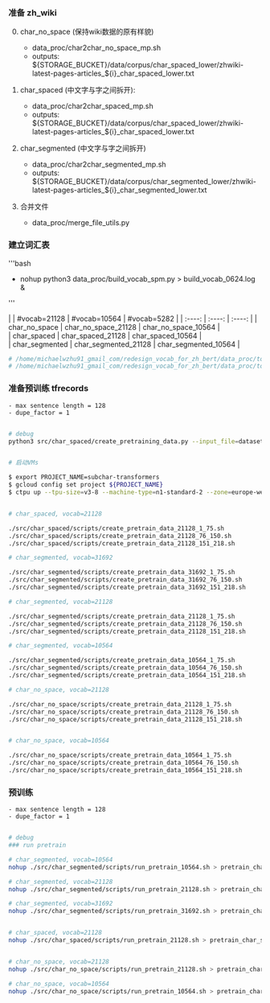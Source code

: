 

### 准备 zh_wiki

0. char_no_space (保持wiki数据的原有样貌)
    - data_proc/char2char_no_space_mp.sh
    - outputs: ${STORAGE_BUCKET}/data/corpus/char_spaced_lower/zhwiki-latest-pages-articles_${i}_char_spaced_lower.txt

1. char_spaced (中文字与字之间拆开):
    - data_proc/char2char_spaced_mp.sh
    - outputs: ${STORAGE_BUCKET}/data/corpus/char_spaced_lower/zhwiki-latest-pages-articles_${i}_char_spaced_lower.txt

2. char_segmented (中文字与字之间拆开)
    - data_proc/char2char_segmented_mp.sh
    - outputs: ${STORAGE_BUCKET}/data/corpus/char_segmented_lower/zhwiki-latest-pages-articles_${i}_char_segmented_lower.txt

3. 合并文件
    - data_proc/merge_file_utils.py



### 建立词汇表

'''bash

- nohup python3 data_proc/build_vocab_spm.py > build_vocab_0624.log &

'''
    


|  | #vocab=21128 | #vocab=10564 |  #vocab=5282   |
| :----: | :----: | :----: | 
| char_no_space	     |      char_no_space_21128     |   char_no_space_10564      |   
|  char_spaced       |     char_spaced_21128      |   char_spaced_10564    |   
|  char_segmented       |       char_segmented_21128    |     char_segmented_10564       |

```bash
# /home/michaelwzhu91_gmail_com/redesign_vocab_for_zh_bert/data_proc/tokenizers/sentencepiece/char_segmented-21128-clean.model
# /home/michaelwzhu91_gmail_com/redesign_vocab_for_zh_bert/data_proc/tokenizers/sentencepiece/char_segmented-21128-clean.vocab

```


### 准备预训练 tfrecords

    - max sentence length = 128
    - dupe_factor = 1
    
```bash

# debug
python3 src/char_spaced/create_pretraining_data.py --input_file=datasets/zh_sample/wiki.valid.raw --output_file=experiments/zh_sample/wiki.valid.%s.tfrecord --do_lower_case=True --do_whole_word_mask=True --max_seq_length=128 --max_predictions_per_seq=13 --masked_lm_prob=0.1 --dupe_factor=2 --bert_tokenizer_name data_proc/tokenizers/char_spaced_21128-vocab.txt


# 启动VMs

$ export PROJECT_NAME=subchar-transformers
$ gcloud config set project ${PROJECT_NAME}
$ ctpu up --tpu-size=v3-8 --machine-type=n1-standard-2 --zone=europe-west4-a --tf-version=1.15 --name=h-bert-1


# char_spaced, vocab=21128

./src/char_spaced/scripts/create_pretrain_data_21128_1_75.sh
./src/char_spaced/scripts/create_pretrain_data_21128_76_150.sh
./src/char_spaced/scripts/create_pretrain_data_21128_151_218.sh

# char_segmented, vocab=31692

./src/char_segmented/scripts/create_pretrain_data_31692_1_75.sh
./src/char_segmented/scripts/create_pretrain_data_31692_76_150.sh
./src/char_segmented/scripts/create_pretrain_data_31692_151_218.sh

# char_segmented, vocab=21128

./src/char_segmented/scripts/create_pretrain_data_21128_1_75.sh
./src/char_segmented/scripts/create_pretrain_data_21128_76_150.sh
./src/char_segmented/scripts/create_pretrain_data_21128_151_218.sh

# char_segmented, vocab=10564

./src/char_segmented/scripts/create_pretrain_data_10564_1_75.sh
./src/char_segmented/scripts/create_pretrain_data_10564_76_150.sh
./src/char_segmented/scripts/create_pretrain_data_10564_151_218.sh

# char_no_space, vocab=21128

./src/char_no_space/scripts/create_pretrain_data_21128_1_75.sh
./src/char_no_space/scripts/create_pretrain_data_21128_76_150.sh
./src/char_no_space/scripts/create_pretrain_data_21128_151_218.sh


# char_no_space, vocab=10564

./src/char_no_space/scripts/create_pretrain_data_10564_1_75.sh
./src/char_no_space/scripts/create_pretrain_data_10564_76_150.sh
./src/char_no_space/scripts/create_pretrain_data_10564_151_218.sh


```

### 预训练

    - max sentence length = 128
    - dupe_factor = 1
    
```bash

# debug
### run pretrain

# char_segmented, vocab=10564
nohup ./src/char_segmented/scripts/run_pretrain_10564.sh > pretrain_char_segmented_10564.log &

# char_segmented, vocab=21128
nohup ./src/char_segmented/scripts/run_pretrain_21128.sh > pretrain_char_segmented_21128.log &

# char_segmented, vocab=31692
nohup ./src/char_segmented/scripts/run_pretrain_31692.sh > pretrain_char_segmented_31692.log &


# char_spaced, vocab=21128
nohup ./src/char_spaced/scripts/run_pretrain_21128.sh > pretrain_char_spaced_21128.log &


# char_no_space, vocab=21128
nohup ./src/char_no_space/scripts/run_pretrain_21128.sh > pretrain_char_no_space_21128.log &

# char_no_space, vocab=10564
nohup ./src/char_no_space/scripts/run_pretrain_10564.sh > pretrain_char_no_space_10564.log &



```


